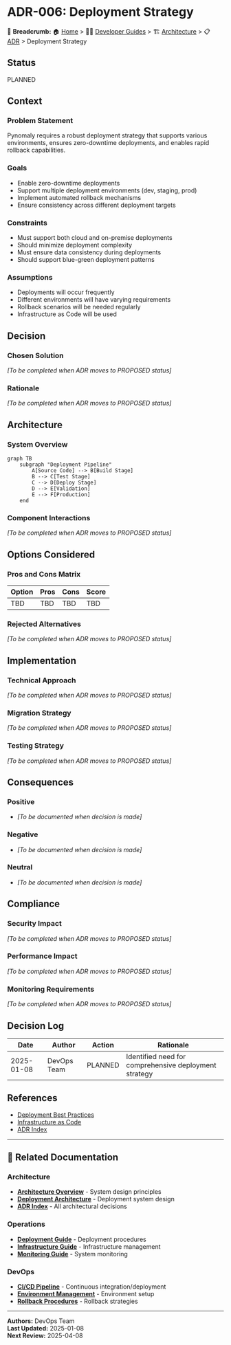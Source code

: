 # ADR-006: Deployment Strategy

🍞 **Breadcrumb:** 🏠 [Home](../../../index.md) > 👨‍💻 [Developer Guides](../../README.md) > 🏗️ [Architecture](../README.md) > 📋 [ADR](README.md) > Deployment Strategy

## Status

PLANNED

## Context

### Problem Statement
Pynomaly requires a robust deployment strategy that supports various environments, ensures zero-downtime deployments, and enables rapid rollback capabilities.

### Goals
- Enable zero-downtime deployments
- Support multiple deployment environments (dev, staging, prod)
- Implement automated rollback mechanisms
- Ensure consistency across different deployment targets

### Constraints
- Must support both cloud and on-premise deployments
- Should minimize deployment complexity
- Must ensure data consistency during deployments
- Should support blue-green deployment patterns

### Assumptions
- Deployments will occur frequently
- Different environments will have varying requirements
- Rollback scenarios will be needed regularly
- Infrastructure as Code will be used

## Decision

### Chosen Solution
*[To be completed when ADR moves to PROPOSED status]*

### Rationale
*[To be completed when ADR moves to PROPOSED status]*

## Architecture

### System Overview
```mermaid
graph TB
    subgraph "Deployment Pipeline"
        A[Source Code] --> B[Build Stage]
        B --> C[Test Stage]
        C --> D[Deploy Stage]
        D --> E[Validation]
        E --> F[Production]
    end
```

### Component Interactions
*[To be completed when ADR moves to PROPOSED status]*

## Options Considered

### Pros and Cons Matrix

| Option | Pros | Cons | Score |
|--------|------|------|-------|
| TBD | TBD | TBD | TBD |

### Rejected Alternatives
*[To be completed when ADR moves to PROPOSED status]*

## Implementation

### Technical Approach
*[To be completed when ADR moves to PROPOSED status]*

### Migration Strategy
*[To be completed when ADR moves to PROPOSED status]*

### Testing Strategy
*[To be completed when ADR moves to PROPOSED status]*

## Consequences

### Positive
- *[To be documented when decision is made]*

### Negative
- *[To be documented when decision is made]*

### Neutral
- *[To be documented when decision is made]*

## Compliance

### Security Impact
*[To be completed when ADR moves to PROPOSED status]*

### Performance Impact
*[To be completed when ADR moves to PROPOSED status]*

### Monitoring Requirements
*[To be completed when ADR moves to PROPOSED status]*

## Decision Log

| Date | Author | Action | Rationale |
|------|--------|--------|-----------|
| 2025-01-08 | DevOps Team | PLANNED | Identified need for comprehensive deployment strategy |

## References

- [Deployment Best Practices](../../operations/deployment.md)
- [Infrastructure as Code](../../operations/infrastructure.md)
- [ADR Index](README.md)

---

## 🔗 **Related Documentation**

### **Architecture**
- **[Architecture Overview](../README.md)** - System design principles
- **[Deployment Architecture](../deployment-architecture.md)** - Deployment system design
- **[ADR Index](README.md)** - All architectural decisions

### **Operations**
- **[Deployment Guide](../../operations/deployment.md)** - Deployment procedures
- **[Infrastructure Guide](../../operations/infrastructure.md)** - Infrastructure management
- **[Monitoring Guide](../../operations/monitoring.md)** - System monitoring

### **DevOps**
- **[CI/CD Pipeline](../../operations/ci-cd.md)** - Continuous integration/deployment
- **[Environment Management](../../operations/environments.md)** - Environment setup
- **[Rollback Procedures](../../operations/rollback.md)** - Rollback strategies

---

**Authors:** DevOps Team  
**Last Updated:** 2025-01-08  
**Next Review:** 2025-04-08
